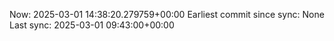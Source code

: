 Now: 2025-03-01 14:38:20.279759+00:00 Earliest commit since sync: None Last sync: 2025-03-01 09:43:00+00:00
